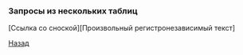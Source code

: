 
### Запросы из нескольких таблиц

[Ссылка со сноской][Произвольный регистронезависимый текст]


[Назад](../README.md)